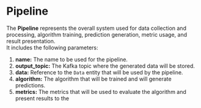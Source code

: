 # Pipeline

The **Pipeline** represents the overall system used for data collection and processing, algorithm training, prediction generation, metric usage, and result presentation.  
It includes the following parameters:

1. **name:** The name to be used for the pipeline.
2. **output_topic:** The Kafka topic where the generated data will be stored.
3. **data:** Reference to the `Data` entity that will be used by the pipeline.
4. **algorithm:** The algorithm that will be trained and will generate predictions.
5. **metrics:** The metrics that will be used to evaluate the algorithm and present results to the

